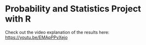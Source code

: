 # Probability and Statistics Project with R

Check out the video explanation of the results here: https://youtu.be/EMApPPvXejo
